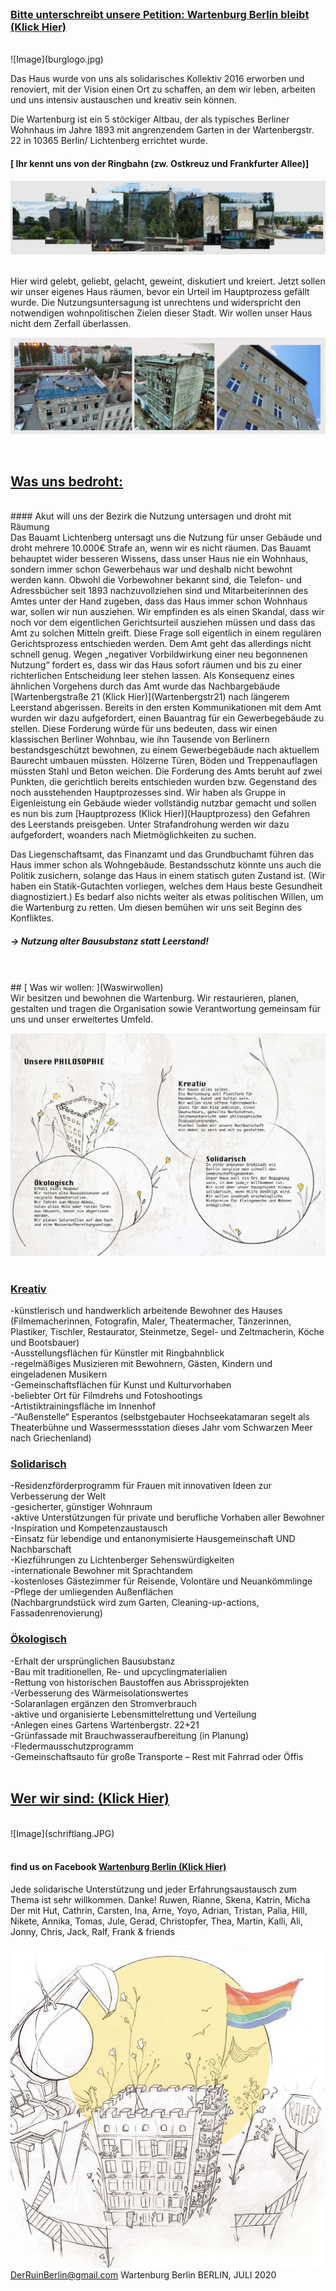 <br />

### [ Bitte unterschreibt unsere Petition: Wartenburg Berlin bleibt (Klick Hier)](https://www.openpetition.de/petition/online/wartenburg-berlin-bleibt)

<br />
![Image](burglogo.jpg)




Das Haus wurde von uns als solidarisches Kollektiv 2016 erworben und renoviert, mit der Vision einen Ort zu schaffen, 
an dem wir leben, arbeiten und uns intensiv austauschen und kreativ sein können.

Die Wartenburg ist ein 5 stöckiger Altbau, der als typisches Berliner Wohnhaus im Jahre 1893 
mit angrenzendem Garten in der Wartenbergstr. 22 in 10365 Berlin/ Lichtenberg errichtet wurde.

#### [                                          Ihr kennt uns von der Ringbahn (zw. Ostkreuz und Frankfurter Allee)]
![Image](burgpannorama.JPG)

<br />
Hier wird gelebt, geliebt,
gelacht, geweint, diskutiert und kreiert.
Jetzt sollen wir unser eigenes Haus räumen, bevor ein Urteil im Hauptprozess gefällt wurde. 
Die Nutzungsuntersagung ist unrechtens und widerspricht den notwendigen wohnpolitischen Zielen dieser Stadt. 
Wir wollen unser Haus nicht dem Zerfall überlassen.

![Image](3erFasadegrau.PNG.png)




<br />

##  [                                          Was uns bedroht:](Wasunsbedroht)
<br />
#### Akut will uns der Bezirk die Nutzung untersagen und droht mit Räumung
<br />
Das Bauamt Lichtenberg untersagt uns die Nutzung für unser Gebäude und droht mehrere 10.000€ Strafe an, wenn wir es nicht räumen. Das Bauamt behauptet wider besseren Wissens, dass unser Haus nie ein Wohnhaus, sondern immer schon Gewerbehaus war und deshalb nicht bewohnt werden kann. Obwohl die Vorbewohner bekannt sind, die Telefon- und Adressbücher seit 1893 nachzuvollziehen sind und Mitarbeiterinnen des Amtes unter der Hand zugeben, dass das Haus immer schon Wohnhaus war, sollen wir nun ausziehen.
Wir empfinden es als einen Skandal, dass wir noch vor dem eigentlichen Gerichtsurteil ausziehen müssen und dass das Amt zu solchen Mitteln greift. Diese Frage soll eigentlich in einem regulären Gerichtsprozess entschieden werden. Dem Amt geht das allerdings nicht schnell genug. Wegen „negativer Vorbildwirkung einer neu begonnenen Nutzung“ fordert es, dass wir das Haus sofort räumen und bis zu einer richterlichen Entscheidung leer stehen lassen. Als Konsequenz eines ähnlichen Vorgehens durch das Amt wurde das Nachbargebäude [Wartenbergstraße 21 (Klick Hier)](Wartenbergstr21) nach längerem Leerstand abgerissen.
Bereits in den ersten Kommunikationen mit dem Amt wurden wir dazu aufgefordert, einen Bauantrag für ein Gewerbegebäude zu stellen. Diese Forderung würde für uns bedeuten, dass wir einen klassischen Berliner Wohnbau, wie ihn Tausende von Berlinern bestandsgeschützt bewohnen, zu einem Gewerbegebäude nach aktuellem Baurecht umbauen müssten. Hölzerne Türen, Böden und Treppenauflagen müssten Stahl und Beton weichen. 
Die Forderung des Amts beruht auf zwei Punkten, die gerichtlich bereits entschieden wurden bzw. Gegenstand des noch ausstehenden Hauptprozesses sind. Wir haben als Gruppe in Eigenleistung ein Gebäude wieder vollständig nutzbar gemacht und sollen es nun bis zum [Hauptprozess (Klick Hier)](Hauptprozess) den Gefahren des Leerstands preisgeben. Unter Strafandrohung werden wir dazu aufgefordert, woanders nach Mietmöglichkeiten zu suchen. 

Das Liegenschaftsamt, das Finanzamt und das
Grundbuchamt führen das Haus immer schon als
Wohngebäude.
Bestandsschutz könnte uns auch die Politik zusichern,
solange das Haus in einem statisch guten Zustand ist.
(Wir haben ein Statik-Gutachten vorliegen,
welches dem Haus beste Gesundheit diagnostiziert.)
Es bedarf also nichts weiter als etwas politischen
Willen, um die Wartenburg zu retten.
Um diesen bemühen wir uns seit Beginn des Konfliktes.
 
##### -> Nutzung alter Bausubstanz statt Leerstand!


<br />
<br />
##  [                                         Was wir wollen: ](Waswirwollen)
<br />
Wir besitzen und bewohnen die Wartenburg.
Wir restaurieren, planen, gestalten und tragen die Organisation sowie Verantwortung gemeinsam für uns und unser erweitertes Umfeld.

![Image](Philosophie.jpg.jpg)
<br /><br />
### [Kreativ](Kreativ)

-künstlerisch und handwerklich arbeitende Bewohner des Hauses
<br />
 (Filmemacherinnen, Fotografin, Maler, Theatermacher, Tänzerinnen, Plastiker, Tischler, Restaurator, Steinmetze, Segel- und Zeltmacherin, Köche und Bootsbauer) 
 <br />
-Ausstellungsflächen für Künstler mit Ringbahnblick
<br />
-regelmäßiges Musizieren mit Bewohnern, Gästen, Kindern und eingeladenen Musikern
<br />
-Gemeinschaftsflächen für Kunst und Kulturvorhaben 
<br />
-beliebter Ort für Filmdrehs und Fotoshootings 
<br />
-Artistiktrainingsfläche im Innenhof 
<br />
-“Außenstelle“ Esperantos (selbstgebauter Hochseekatamaran segelt als Theaterbühne und Wassermessstation dieses Jahr vom Schwarzen Meer nach Griechenland)


### [Solidarisch](Solidarisch)

-Residenzförderprogramm für Frauen mit innovativen Ideen zur Verbesserung der Welt 
<br />
-gesicherter, günstiger Wohnraum <br />
-aktive Unterstützungen für private und berufliche Vorhaben aller Bewohner 
<br />
-Inspiration und Kompetenzaustausch 
<br />
-Einsatz für lebendige und entanonymisierte Hausgemeinschaft UND Nachbarschaft 
<br />
-Kiezführungen zu Lichtenberger Sehenswürdigkeiten 
<br />
-internationale Bewohner mit Sprachtandem 
<br />
-kostenloses Gästezimmer für Reisende, Volontäre und Neuankömmlinge 
<br />
-Pflege der umliegenden Außenflächen 
<br />
 (Nachbargrundstück wird zum Garten, Cleaning-up-actions, Fassadenrenovierung) 
 <br />

###  [Ökologisch](oekologisch)

-Erhalt der ursprünglichen Bausubstanz 
<br />
-Bau mit traditionellen, Re- und upcyclingmaterialien 
<br />
-Rettung von historischen Baustoffen aus Abrissprojekten 
<br />
-Verbesserung des Wärmeisolationswertes 
<br />
-Solaranlagen ergänzen den Stromverbrauch 
<br />
-aktive und organisierte Lebensmittelrettung und Verteilung 
<br />
-Anlegen eines Gartens Wartenbergstr. 22+21 
<br />
-Grünfassade mit Brauchwasseraufbereitung (in Planung) 
<br />
-Fledermausschutzprogramm 
<br />
-Gemeinschaftsauto für große Transporte – Rest mit Fahrrad oder Öffis 
<br />
<br />

##  [                                                                                       Wer wir sind: (Klick Hier) ](Werwirsind)
 
 
 
<br />
![Image](schriftlang.JPG)
<br />

<br />
 


 
####                      find us on Facebook [Wartenburg Berlin   (Klick Hier)](https://www.facebook.com/wartenburgberlinbleibt/)

Jede solidarische Unterstützung und jeder
Erfahrungsaustausch zum Thema ist sehr
willkommen.
Danke! Ruwen, Rianne, Skena, Katrin, Micha
Der mit Hut, Cathrin, Carsten, Ina, Arne,
Yoyo, Adrian, Tristan, Palia, Hill, Nikete, Annika, Tomas, Jule, Gerad, Christopfer,
Thea, Martin, Kalli, Ali, Jonny, Chris, Jack, Ralf, Frank & friends

![Image](abrissnutzung.JPG)
DerRuinBerlin@gmail.com
Wartenburg Berlin
BERLIN, JULI 2020

